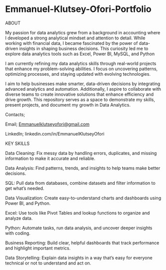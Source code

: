 # Emmanuel-Klutsey-Ofori-Portfolio
ABOUT

My passion for data analytics grew from a background in accounting where I developed a strong analytical mindset and attention to detail. While working with financial data, I became fascinated by the power of data-driven insights in shaping business decisions. This curiosity led me to explore data analytics tools such as Excel, Power BI, MySQL, and Python

I am currently refining my data analytics skills through real-world projects that enhance my problem-solving abilities. I focus on uncovering patterns, optimizing processes, and staying updated with evolving technologies.

I aim to help businesses make smarter, data-driven decisions by integrating advanced analytics and automation. Additionally, I aspire to collaborate with diverse teams to create innovative solutions that enhance efficiency and drive growth.
This repository serves as a space to demonstrate my skills, present projects, and document my growth in Data Analytics.

Contacts;

Email; Emmanuelklutseyofori@gmail.com

Linkedln; linkedin.com/in/EmmanuelKlutseyOfori

KEY SKILLS

Data Cleaning: Fix messy data by handling errors, duplicates, and missing information to make it accurate and reliable.

Data Analysis: Find patterns, trends, and insights to help teams make better decisions.

SQL: Pull data from databases, combine datasets and filter information to get what’s needed.

Data Visualization: Create easy-to-understand charts and dashboards using Power BI, and Python.

Excel: Use tools like Pivot Tables and lookup functions to organize and analyze data.

Python: Automate tasks, run data analysis, and uncover deeper insights with coding.

Business Reporting: Build clear, helpful dashboards that track performance and highlight important metrics.

Data Storytelling: Explain data insights in a way that’s easy for everyone technical or not to understand and act on.
